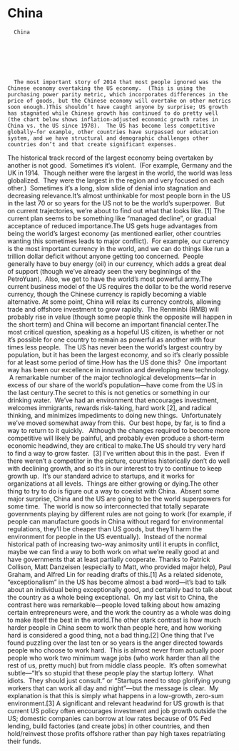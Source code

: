 # China


    
  
    

    
      China

      
    
  

  
    
      The most important story of 2014 that most people ignored was the Chinese economy overtaking the US economy.  (This is using the purchasing power parity metric, which incorporates differences in the price of goods, but the Chinese economy will overtake on other metrics soon enough.)This shouldn’t have caught anyone by surprise; US growth has stagnated while Chinese growth has continued to do pretty well (the chart below shows inflation-adjusted economic growth rates in China vs. the US since 1978).  The US has become less competitive globally—for example, other countries have surpassed our education system, and we have structural and demographic challenges other countries don’t and that create significant expenses.        
          
                    
          
        

          
          
        
The historical track record of the largest economy being overtaken by another is not good.  Sometimes it’s violent.  (For example, Germany and the UK in 1914.  Though neither were the largest in the world, the world was less globalized.  They were the largest in the region and very focused on each other.)  Sometimes it’s a long, slow slide of denial into stagnation and decreasing relevance.It’s almost unthinkable for most people born in the US in the last 70 or so years for the US not to be the world’s superpower.  But on current trajectories, we’re about to find out what that looks like. [1] The current plan seems to be something like “managed decline”, or gradual acceptance of reduced importance.The US gets huge advantages from being the world’s largest economy (as mentioned earlier, other countries wanting this sometimes leads to major conflict).  For example, our currency is the most important currency in the world, and we can do things like run a trillion dollar deficit without anyone getting too concerned.  People generally have to buy energy (oil) in our currency, which adds a great deal of support (though we’ve already seen the very beginnings of the PetroYuan).  Also, we get to have the world’s most powerful army.The current business model of the US requires the dollar to be the world reserve currency, though the Chinese currency is rapidly becoming a viable alternative. At some point, China will relax its currency controls, allowing trade and offshore investment to grow rapidly.  The Renminbi (RMB) will probably rise in value (though some people think the opposite will happen in the short term) and China will become an important financial center.The most critical question, speaking as a hopeful US citizen, is whether or not it’s possible for one country to remain as powerful as another with four times less people.  The US has never been the world’s largest country by population, but it has been the largest economy, and so it’s clearly possible for at least some period of time.How has the US done this?  One important way has been our excellence in innovation and developing new technology.  A remarkable number of the major technological developments—far in excess of our share of the world’s population—have come from the US in the last century.The secret to this is not genetics or something in our drinking water.  We’ve had an environment that encourages investment, welcomes immigrants, rewards risk-taking, hard work [2], and radical thinking, and minimizes impediments to doing new things.  Unfortunately we’ve moved somewhat away from this.  Our best hope, by far, is to find a way to return to it quickly.   Although the changes required to become more competitive will likely be painful, and probably even produce a short-term economic headwind, they are critical to make.The US should try very hard to find a way to grow faster.  [3] I’ve written about this in the past.  Even if there weren’t a competitor in the picture, countries historically don’t do well with declining growth, and so it’s in our interest to try to continue to keep growth up.  It’s our standard advice to startups, and it works for organizations at all levels.  Things are either growing or dying.The other thing to try to do is figure out a way to coexist with China.  Absent some major surprise, China and the US are going to be the world superpowers for some time.  The world is now so interconnected that totally separate governments playing by different rules are not going to work (for example, if people can manufacture goods in China without regard for environmental regulations, they’ll be cheaper than US goods, but they’ll harm the environment for people in the US eventually).  Instead of the normal historical path of increasing two-way animosity until it erupts in conflict, maybe we can find a way to both work on what we’re really good at and have governments that at least partially cooperate. Thanks to Patrick Collison, Matt Danzeisen (especially to Matt, who provided major help), Paul Graham, and Alfred Lin for reading drafts of this.[1] As a related sidenote, “exceptionalism” in the US has become almost a bad word—it’s bad to talk about an individual being exceptionally good, and certainly bad to talk about the country as a whole being exceptional.  On my last visit to China, the contrast here was remarkable—people loved talking about how amazing certain entrepreneurs were, and the work the country as a whole was doing to make itself the best in the world.The other stark contrast is how much harder people in China seem to work than people here, and how working hard is considered a good thing, not a bad thing.[2] One thing that I’ve found puzzling over the last ten or so years is the anger directed towards people who choose to work hard.  This is almost never from actually poor people who work two minimum wage jobs (who work harder than all the rest of us, pretty much) but from middle class people.  It’s often somewhat subtle—“It’s so stupid that these people play the startup lottery.  What idiots.  They should just consult.” or “Startups need to stop glorifying young workers that can work all day and night”—but the message is clear.  My explanation is that this is simply what happens in a low-growth, zero-sum environment.[3] A significant and relevant headwind for US growth is that current US policy often encourages investment and job growth outside the US; domestic companies can borrow at low rates because of 0% Fed lending, build factories (and create jobs) in other countries, and then hold/reinvest those profits offshore rather than pay high taxes repatriating their funds.
    
  


  
